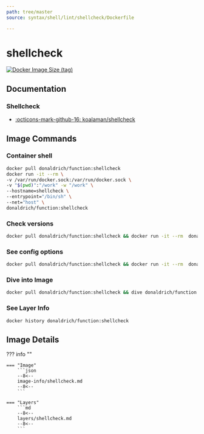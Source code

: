```yaml
---
path: tree/master
source: syntax/shell/lint/shellcheck/Dockerfile

---
```


# shellcheck

[![Docker Image Size (tag)](https://img.shields.io/docker/image-size/donaldrich/function/shellcheck?color=blue&label=donaldrich/function:shellcheck&logo=docker&style=flat-square)](https://hub.docker.com/r/donaldrich/function/shellcheck)

## Documentation

### Shellcheck

* [:octicons-mark-github-16: koalaman/shellcheck](https://github.com/koalaman/shellcheck)

## Image Commands

### Container shell

```sh
docker pull donaldrich/function:shellcheck
docker run -it --rm \
-v /var/run/docker.sock:/var/run/docker.sock \
-v "$(pwd)":"/work" -w "/work" \
--hostname=shellcheck \
--entrypoint="/bin/sh" \
--net="host" \
donaldrich/function:shellcheck
```

### Check versions

```sh
docker pull donaldrich/function:shellcheck && docker run -it --rm  donaldrich/function:shellcheck validate
```

### See config options

```sh
docker pull donaldrich/function:shellcheck && docker run -it --rm  donaldrich/function:shellcheck help
```

### Dive into Image

```sh
docker pull donaldrich/function:shellcheck && dive donaldrich/function:shellcheck
```

### See Layer Info

```sh
docker history donaldrich/function:shellcheck
```

## Image Details

??? info ""

    === "Image"
        ```json
        --8<--
        image-info/shellcheck.md
        --8<--
        ```

    === "Layers"
        ```md
        --8<--
        layers/shellcheck.md
        --8<--
        ```
